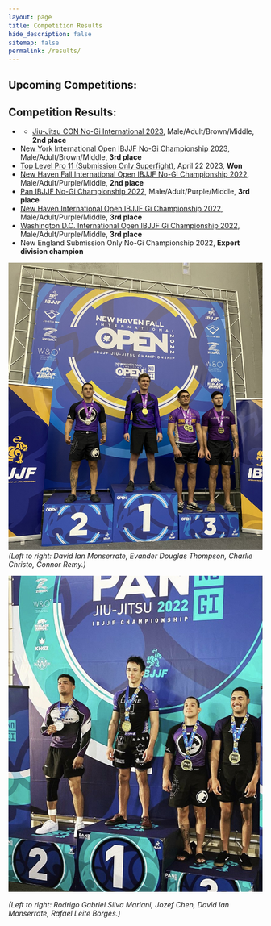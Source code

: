 ```yaml
---
layout: page
title: Competition Results
hide_description: false
sitemap: false
permalink: /results/
---
```


## Upcoming Competitions:
<!--
* [World IBJJF No-Gi Championship 2022](https://ibjjf.com/events/world-ibjjf-jiu-jitsu-no-gi-championship-2022)
* [Pan IBJJF Championship 2023](https://ibjjf.com/events/pan-ibjjf-jiu-jitsu-championship-2023)
* Top Level Pro 12 (Submission Only Superfight), July 22 2023
-->


## Competition Results:
* * [Jiu-Jitsu CON No-Gi International 2023](https://www.ibjjfdb.com/ChampionshipResults/2105/PublicResults?lang=en-US), Male/Adult/Brown/Middle, **2nd place**
* [New York International Open IBJJF No-Gi Championship 2023](https://www.ibjjfdb.com/ChampionshipResults/2243/PublicResults), Male/Adult/Brown/Middle, **3rd place**
* [Top Level Pro 11 (Submission Only Superfight)](https://www.tapology.com/fightcenter/events/99805-top-level-pro-grappling-11), April 22 2023, **Won**
* [New Haven Fall International Open IBJJF No-Gi Championship 2022](https://www.ibjjfdb.com/ChampionshipResults/2035/PublicResults?lang=en-US), Male/Adult/Purple/Middle, **2nd place**
* [Pan IBJJF No-Gi Championship 2022](https://www.ibjjfdb.com/ChampionshipResults/1926/PublicResults?lang=en-US), Male/Adult/Purple/Middle, **3rd place**
* [New Haven International Open IBJJF Gi Championship 2022](https://www.ibjjfdb.com/ChampionshipResults/1967/PublicResults), Male/Adult/Purple/Middle, **3rd place**
* [Washington D.C. International Open IBJJF Gi Championship 2022](https://www.ibjjfdb.com/ChampionshipResults/1936/PublicResults), Male/Adult/Purple/Middle, **3rd place**
* New England Submission Only No-Gi Championship 2022, **Expert division champion**

![NewHaven](/assets/img/DavidNewHaven.jpg)
*(Left to right: David Ian Monserrate, Evander Douglas Thompson, Charlie Christo, Connor Remy.)*

![Pans](/assets/img/Pans.jpg)
<!-- {:.image-caption} -->
*(Left to right: Rodrigo Gabriel Silva Mariani, Jozef Chen, David Ian Monserrate, Rafael Leite Borges.)*
